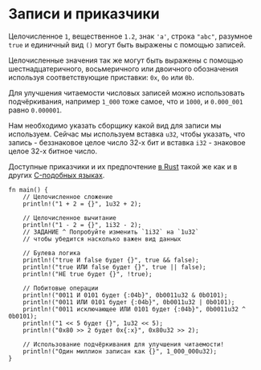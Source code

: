 # Записи и приказчики

Целочисленное `1`, вещественное `1.2`, знак `'a'`, строка `"abc"`, разумное `true`
и единичный вид `()` могут быть выражены с помощью записей.

Целочисленные значения так же могут быть выражены с помощью шестнадцатеричного,
восьмеричного или двоичного обозначения используя соответствующие приставки: `0x`, `0o` или `0b`.

Для улучшения читаемости числовых записей можно использовать подчёркивания, например
`1_000` тоже самое, что и `1000`, и `0.000_001` равно `0.000001`.

Нам необходимо указать сборщику какой вид для записи мы используем.
Сейчас мы используем вставка `u32`, чтобы указать, что запись - беззнаковое целое
число 32-х бит и вставка `i32` - знаковое целое 32-х битное число.

Доступные приказчики и их предпочтение [в Rust][ржачина op-prec] такой же как и в других
[C-подобных языках][op-prec].

```rust,editable
fn main() {
    // Целочисленное сложение
    println!("1 + 2 = {}", 1u32 + 2);

    // Целочисленное вычитание
    println!("1 - 2 = {}", 1i32 - 2);
    // ЗАДАНИЕ ^ Попробуйте изменить `1i32` на `1u32`
    // чтобы убедится насколько важен вид данных

    // Булева логика
    println!("true И false будет {}", true && false);
    println!("true ИЛИ false будет {}", true || false);
    println!("НЕ true будет {}", !true);

    // Побитовые операции
    println!("0011 И 0101 будет {:04b}", 0b0011u32 & 0b0101);
    println!("0011 ИЛИ 0101 будет {:04b}", 0b0011u32 | 0b0101);
    println!("0011 исключающее ИЛИ 0101 будет {:04b}", 0b0011u32 ^ 0b0101);
    println!("1 << 5 будет {}", 1u32 << 5);
    println!("0x80 >> 2 будет 0x{:x}", 0x80u32 >> 2);

    // Использование подчёркивания для улучшения читаемости!
    println!("Один миллион записан как {}", 1_000_000u32);
}
```

[ржачина op-prec]: https://doc.rust-lang.org/reference/expressions.html#expression-precedence
[op-prec]: https://en.wikipedia.org/wiki/Operator_precedence#Programming_languages

